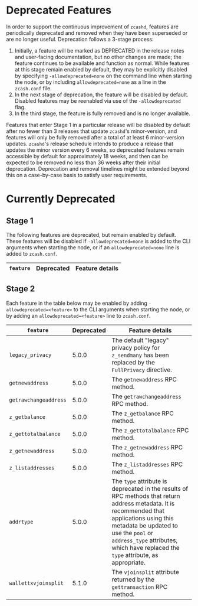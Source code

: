 Deprecated Features
===================

In order to support the continuous improvement of `zcashd`, features are
periodically deprecated and removed when they have been superseded or are no
longer useful.  Deprecation follows a 3-stage process:

1. Initially, a feature will be marked as DEPRECATED in the release notes and
   user-facing documentation, but no other changes are made; the feature
   continues to be available and function as normal. While features at this
   stage remain enabled by default, they may be explicitly disabled by
   specifying `-allowdeprecated=none` on the command line when starting the
   node, or by including `allowdeprecated=none` as a line in the `zcash.conf`
   file. 
2. In the next stage of deprecation, the feature will be disabled by default.
   Disabled features may be reenabled via use of the `-allowdeprecated` flag.
3. In the third stage, the feature is fully removed and is no longer available.

Features that enter Stage 1 in a particular release will be disabled by default
after no fewer than 3 releases that update `zcashd`'s minor-version, and
features will only be fully removed after a total of at least 6 minor-version updates.
`zcashd`'s release schedule intends to produce a release that updates the minor
version every 6 weeks, so deprecated features remain accessible by default for
approximately 18 weeks, and then can be expected to be removed no less than 36
weeks after their initial deprecation. Deprecation and removal timelines might
be extended beyond this on a case-by-case basis to satisfy user requirements. 

Currently Deprecated
====================

Stage 1
-------

The following features are deprecated, but remain enabled by default. These features
will be disabled if `-allowdeprecated=none` is added to the CLI arguments when starting
the node, or if an `allowdeprecated=none` line is added to `zcash.conf`.

| `feature`             | Deprecated | Feature details
|-----------------------|------------|----------------

Stage 2
-------

Each feature in the table below may be enabled by adding `-allowdeprecated=<feature>`
to the CLI arguments when starting the node, or by adding an `allowdeprecated=<feature>`
line to `zcash.conf`.

| `feature`             | Deprecated | Feature details
|-----------------------|------------|----------------
| `legacy_privacy`      | 5.0.0      | The default "legacy" privacy policy for `z_sendmany` has been replaced by the `FullPrivacy` directive.
| `getnewaddress`       | 5.0.0      | The `getnewaddress` RPC method.
| `getrawchangeaddress` | 5.0.0      | The `getrawchangeaddress` RPC method.
| `z_getbalance`        | 5.0.0      | The `z_getbalance` RPC method.
| `z_gettotalbalance`   | 5.0.0      | The `z_gettotalbalance` RPC method.
| `z_getnewaddress`     | 5.0.0      | The `z_getnewaddress` RPC method.
| `z_listaddresses`     | 5.0.0      | The `z_listaddresses` RPC method.
| `addrtype`            | 5.0.0      | The `type` attribute is deprecated in the results of RPC methods that return address metadata. It is recommended that applications using this metadata be updated to use the `pool` or `address_type` attributes, which have replaced the `type` attribute, as appropriate.
| `wallettxvjoinsplit`  | 5.1.0      | The `vjoinsplit` attribute returned by the `gettransaction` RPC method.
